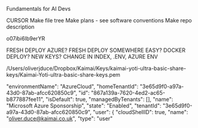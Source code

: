 Fundamentals for AI Devs

CURSOR
Make file tree
Make plans - see software conventions
Make repo description



o$07i$bi6Ib9erYR

FRESH DEPLOY AZURE?
FRESH DEPLOY SOMEWHERE EASY?
DOCKER DEPLOY?
NEW KEYS? CHANGE IN INDEX, .ENV, AZURE ENV 

/Users/oliverjduce/Dropbox/Kaimai/Keys/kaimai-yoti-ultra-basic-share-keys/Kaimai-Yoti-ultra-basic-share-keys.pem


"environmentName": "AzureCloud",
  "homeTenantId": "3e65d9f0-a97a-43d0-87ab-afcc620850c9",
  "id": "867a139a-7620-4ed2-ac65-b877887fee11",
  "isDefault": true,
  "managedByTenants": [],
  "name": "Microsoft Azure Sponsorship",
  "state": "Enabled",
  "tenantId": "3e65d9f0-a97a-43d0-87ab-afcc620850c9",
  "user": {
    "cloudShellID": true,
    "name": "oliver.duce@kaimai.co.uk",
    "type": "user"